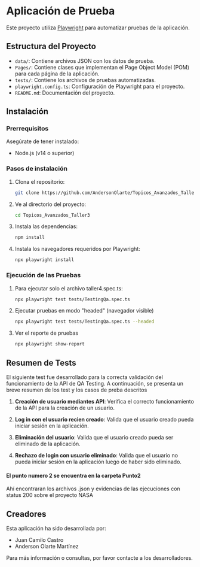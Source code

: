 # Aplicación de Prueba

Este proyecto utiliza [Playwright](https://playwright.dev/) para automatizar pruebas de la aplicación.

## Estructura del Proyecto

- `data/`: Contiene archivos JSON con los datos de prueba.
- `Pages/`: Contiene clases que implementan el Page Object Model (POM) para cada página de la aplicación.
- `tests/`: Contiene los archivos de pruebas automatizadas.
- `playwright.config.ts`: Configuración de Playwright para el proyecto.
- `README.md`: Documentación del proyecto.
  
## Instalación

### Prerrequisitos

Asegúrate de tener instalado:
- Node.js (v14 o superior)

### Pasos de instalación

1. Clona el repositorio:
   ```bash
   git clone https://github.com/AndersonOlarte/Topicos_Avanzados_Taller3.git

2. Ve al directorio del proyecto:
    ```bash
    cd Topicos_Avanzados_Taller3
3. Instala las dependencias:
    ```bash
    npm install
4. Instala los navegadores requeridos por Playwright:
    ```bash
    npx playwright install

### Ejecución de las Pruebas 
1. Para ejecutar solo el archivo taller4.spec.ts:
    ```bash
    npx playwright test tests/TestingQa.spec.ts
3. Ejecutar pruebas en modo "headed" (navegador visible)
    ```bash
    npx playwright test tests/TestingQa.spec.ts --headed
4. Ver el reporte de pruebas
    ```bash
    npx playwright show-report


## Resumen de Tests

El siguiente test fue desarrollado para la correcta validación del funcionamiento de la API de QA Testing. A continuación, se presenta un breve resumen de los test y los casos de preba descritos

1. **Creación de usuario mediantes API**: Verifica el correcto funcionamiento de la API para la creación de un usuario.

2. **Log in con el usuario recien creado**: Valida que el usuario creado pueda iniciar sesión en la aplicación.

3. **Eliminación del usuario**: Valida que el usuario creado pueda ser eliminado de la aplicación.

5. **Rechazo de login con usuario eliminado**: Valida que el usuario no pueda iniciar sesión en la aplicación luego de haber sido eliminado.


#### El punto numero 2 se encuentra en la carpeta Punto2
Ahí encontraran los archivos .json y evidencias de las ejecuciones con status 200 sobre el proyecto NASA

## Creadores

Esta aplicación ha sido desarrollada por:

- Juan Camilo Castro
- Anderson Olarte Martínez

Para más información o consultas, por favor contacte a los desarrolladores.

